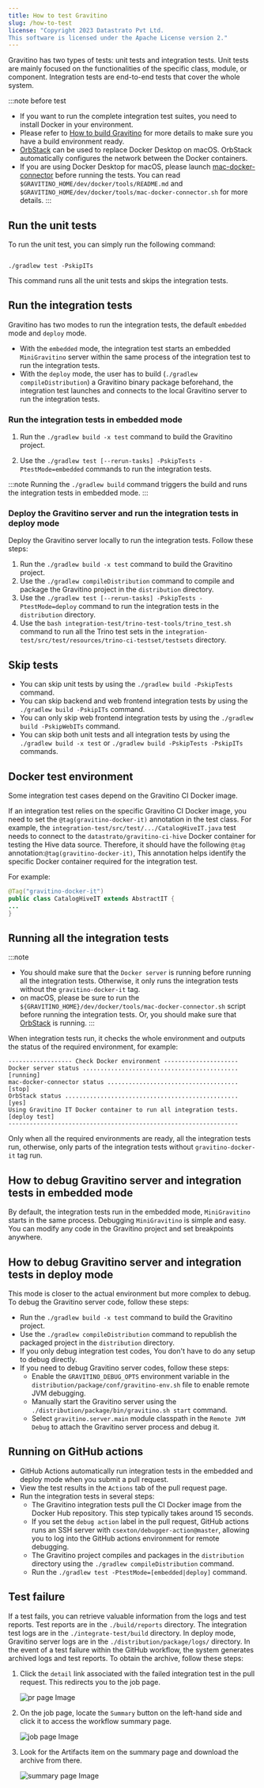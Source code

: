 ```yaml
---
title: How to test Gravitino
slug: /how-to-test
license: "Copyright 2023 Datastrato Pvt Ltd.
This software is licensed under the Apache License version 2."
---
```


Gravitino has two types of tests: unit tests and integration tests. Unit tests are mainly
focused on the functionalities of the specific class, module, or component. Integration tests
are end-to-end tests that cover the whole system.

:::note before test
* If you want to run the complete integration test suites, you need to install Docker in your
  environment.
* Please refer to [How to build Gravitino](./how-to-build.md) for more details to make sure you have
  a build environment ready.
* [OrbStack](https://orbstack.dev/) can be used to replace Docker Desktop
  on macOS. OrbStack automatically configures the network between the Docker containers.
* If you are using Docker Desktop for macOS, please launch
  [mac-docker-connector](https://github.com/wenjunxiao/mac-docker-connector) before running the tests.
  You can read `$GRAVITINO_HOME/dev/docker/tools/README.md` and
  `$GRAVITINO_HOME/dev/docker/tools/mac-docker-connector.sh` for more details.
:::

## Run the unit tests

To run the unit test, you can simply run the following command:

```shell

./gradlew test -PskipITs
```

This command runs all the unit tests and skips the integration tests.

## Run the integration tests

Gravitino has two modes to run the integration tests, the default `embedded` mode and `deploy` mode.

* With the `embedded` mode, the integration test starts an embedded `MiniGravitino` server
  within the same process of the integration test to run the integration tests.
* With the `deploy` mode, the user has to build (`./gradlew compileDistribution`) a Gravitino binary package beforehand, the
  integration test launches and connects to the local Gravitino server to run the integration
  tests.

### Run the integration tests in embedded mode

1. Run the `./gradlew build -x test` command to build the Gravitino project.

2. Use the `./gradlew test [--rerun-tasks] -PskipTests -PtestMode=embedded` commands to run the
   integration tests.

:::note
Running the `./gradlew build` command triggers the build and runs the integration tests in embedded mode.
:::

### Deploy the Gravitino server and run the integration tests in deploy mode

Deploy the Gravitino server locally to run the integration tests. Follow these steps:

1. Run the `./gradlew build -x test` command to build the Gravitino project.
2. Use the `./gradlew compileDistribution` command to compile and package the Gravitino project
   in the `distribution` directory.
3. Use the `./gradlew test [--rerun-tasks] -PskipTests -PtestMode=deploy` command to run the
   integration tests in the `distribution` directory.
4. Use the `bash integration-test/trino-test-tools/trino_test.sh` command to run all the
   Trino test sets in the `integration-test/src/test/resources/trino-ci-testset/testsets` directory.

## Skip tests

* You can skip unit tests by using the `./gradlew build -PskipTests` command.
* You can skip backend and web frontend integration tests by using the `./gradlew build -PskipITs` command.
* You can only skip web frontend integration tests by using the `./gradlew build -PskipWebITs` command.
* You can skip both unit tests and all integration tests by using the `./gradlew build -x test` or `./gradlew build -PskipTests -PskipITs` commands.

## Docker test environment

Some integration test cases depend on the Gravitino CI Docker image.

If an integration test relies on the specific Gravitino CI Docker image,
you need to set the `@tag(gravitino-docker-it)` annotation in the test class.
For example, the `integration-test/src/test/.../CatalogHiveIT.java` test needs to connect to
the `datastrato/gravitino-ci-hive` Docker container for testing the Hive data source.
Therefore, it should have the following `@tag` annotation:`@tag(gravitino-docker-it)`, This annotation
helps identify the specific Docker container required for the integration test.

For example:

```java
@Tag("gravitino-docker-it")
public class CatalogHiveIT extends AbstractIT {
...
}
```

## Running all the integration tests

:::note
* You should make sure that the `Docker server` is running before running all the
  integration tests. Otherwise, it only runs the integration tests without the `gravitino-docker-it` tag.
* on macOS, please be sure to run the `${GRAVITINO_HOME}/dev/docker/tools/mac-docker-connector.sh`
  script before running the integration tests. Or, you should make sure that
  [OrbStack](https://orbstack.dev/) is running.
:::

When integration tests run, it checks the whole environment and outputs the status of the
required environment, for example:

```text
------------------ Check Docker environment ---------------------
Docker server status ............................................ [running]
mac-docker-connector status ..................................... [stop]
OrbStack status ................................................. [yes]
Using Gravitino IT Docker container to run all integration tests. [deploy test]
-----------------------------------------------------------------
```

Only when all the required environments are ready, all the integration tests run, otherwise,
only parts of the integration tests without `gravitino-docker-it` tag run.

## How to debug Gravitino server and integration tests in embedded mode

By default, the integration tests run in the embedded mode, `MiniGravitino` starts in the same process. Debugging `MiniGravitino` is simple and easy. You can modify any code in the Gravitino project and set breakpoints anywhere.

## How to debug Gravitino server and integration tests in deploy mode

This mode is closer to the actual environment but more complex to debug. To debug the Gravitino server code, follow these steps:

* Run the `./gradlew build -x test` command to build the Gravitino project.
* Use the `./gradlew compileDistribution` command to republish the packaged project in the `distribution` directory.
* If you only debug integration test codes, You don't have to do any setup to debug directly.
* If you need to debug Gravitino server codes, follow these steps:
  * Enable the `GRAVITINO_DEBUG_OPTS` environment variable in the
  `distribution/package/conf/gravitino-env.sh` file to enable remote JVM debugging.
  * Manually start the Gravitino server using the `./distribution/package/bin/gravitino.sh
  start` command.
  * Select `gravitino.server.main` module classpath in the `Remote JVM Debug` to attach the
  Gravitino server process and debug it.

## Running on GitHub actions

* GitHub Actions automatically run integration tests in the embedded and deploy mode when you
  submit a pull request.
* View the test results in the `Actions` tab of the pull request page.
* Run the integration tests in several steps:
  * The Gravitino integration tests pull the CI Docker image from the Docker Hub repository. This step typically takes around 15 seconds.
  * If you set the `debug action` label in the pull request, GitHub actions runs an SSH server with `csexton/debugger-action@master`, allowing you to log into the GitHub actions environment for remote debugging.
  * The Gravitino project compiles and packages in the `distribution` directory using the `./gradlew compileDistribution` command.
  * Run the `./gradlew test -PtestMode=[embedded|deploy]` command.

## Test failure

If a test fails, you can retrieve valuable information from the logs and test reports. Test reports are in the `./build/reports` directory. The integration test logs are in the `./integrate-test/build` directory. In deploy mode, Gravitino server logs are in the `./distribution/package/logs/` directory. In the event of a test failure within the GitHub workflow, the system generates archived logs and test reports. To obtain the archive, follow these steps:

1. Click the `detail` link associated with the failed integration test in the pull request. This redirects you to the job page.

   ![pr page Image](assets/test-fail-pr.png)

2. On the job page, locate the `Summary` button on the left-hand side and click it to access the workflow summary page.

   ![job page Image](assets/test-fail-job.png)

3. Look for the Artifacts item on the summary page and download the archive from there.

   ![summary page Image](assets/test-fail-summary.png)
